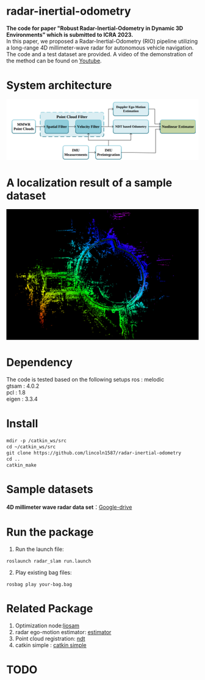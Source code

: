 # radar-inertial-odometry 
**The code for paper "Robust Radar-Inertial-Odometry in Dynamic 3D Environments" which is submitted to ICRA 2023.**  
In this paper, we proposed a Radar-Inertial-Odometry (RIO) pipeline utilizing a long-range 4D millimeter-wave radar for autonomous vehicle navigation. 
The code and a test dataset are provided. A video of the demonstration of the method can be found on [Youtube](https://youtu.be/Bk2WCr_wWeI).
# System architecture
![frame](https://github.com/lincoln1587/radar-inertial-odometry/blob/master/radar_slam/doc/frame.png)

# A localization result of a sample dataset
![demo](https://github.com/lincoln1587/radar-inertial-odometry/blob/master/radar_slam/doc/lib.png)

# Dependency
The code is tested based on the following setups
ros : melodic  
gtsam : 4.0.2  
pcl : 1.8  
eigen : 3.3.4   

# Install
```
mdir -p /catkin_ws/src
cd ~/catkin_ws/src  
git clone https://github.com/lincoln1587/radar-inertial-odometry
cd ..  
catkin_make  
```
# Sample datasets
**4D millimeter wave radar data set**：[Google-drive](https://drive.google.com/file/d/13xzZ3uGyV6l2fjjCZix_S3XPCB6JCgLJ/view?usp=sharing)

# Run the package
1. Run the launch file:  
```
roslaunch radar_slam run.launch
```
2. Play existing bag files:  
```
rosbag play your-bag.bag
```

# Related Package
1. Optimization node:[liosam](https://github.com/TixiaoShan/LIO-SAM)
2. radar ego-motion estimator: [estimator](https://github.com/christopherdoer/rio)
3. Point cloud registration: [ndt](https://github.com/zju-sclab/NDT-library)  
4. catkin simple : [catkin simple](https://github.com/catkin/catkin_simple)

# TODO

